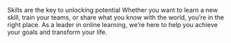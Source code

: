 
Skills are the key to unlocking potential
  Whether you want to learn a new skill, train your teams, or share what you know with the world, you’re in the right place. 
As a leader in online learning, we’re here to help you achieve your goals and transform your life.